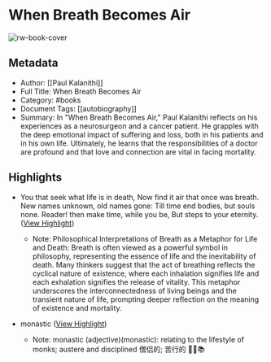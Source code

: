 # When Breath Becomes Air

![rw-book-cover](https://readwise-assets.s3.amazonaws.com/media/reader/parsed_document_assets/251573412/LlFBE9-VtCdDRjtiQ5T-0KeSYd9OMcWF6pcIwBhROCI-cove_5bpTZmz.jpg)

## Metadata
- Author: [[Paul Kalanithi]]
- Full Title: When Breath Becomes Air
- Category: #books
- Document Tags: [[autobiography]] 
- Summary: In "When Breath Becomes Air," Paul Kalanithi reflects on his experiences as a neurosurgeon and a cancer patient. He grapples with the deep emotional impact of suffering and loss, both in his patients and in his own life. Ultimately, he learns that the responsibilities of a doctor are profound and that love and connection are vital in facing mortality.

## Highlights
- You that seek what life is in death,
  Now find it air that once was breath.
  New names unknown, old names gone:
  Till time end bodies, but souls none.
  Reader! then make time, while you be,
  But steps to your eternity. ([View Highlight](https://read.readwise.io/read/01jfftambh1y0979s3f3h3h0dx))
    - Note: Philosophical Interpretations of Breath as a Metaphor for Life and Death: Breath is often viewed as a powerful symbol in philosophy, representing the essence of life and the inevitability of death. Many thinkers suggest that the act of breathing reflects the cyclical nature of existence, where each inhalation signifies life and each exhalation signifies the release of vitality. This metaphor underscores the interconnectedness of living beings and the transient nature of life, prompting deeper reflection on the meaning of existence and mortality.

- monastic ([View Highlight](https://read.readwise.io/read/01jq56yje4n5tzd3q4zf4t3989))
    - Note: monastic (adjective)(monastic): relating to the lifestyle of monks; austere and disciplined 僧侣的; 苦行的 🧘‍♂️📚

